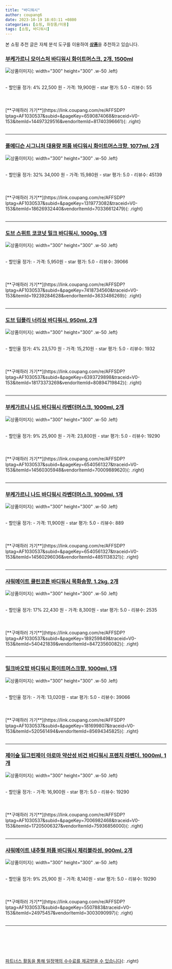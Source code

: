 ```yaml
---
title: "바디워시"
author: coupang6
date: 2023-10-19 18:03:11 +0800
categories: [쇼핑, 화장품/미용]
tags: [쇼핑, 바디워시]
---
```


본 쇼핑 추천 글은 자체 분석 도구를 이용하여 [**상품**](https://link.coupang.com/a/bao1ui)을 추천하고 있습니다.

### [부케가르니 모이스처 바디워시 화이트머스크, 2개, 1500ml](https://link.coupang.com/re/AFFSDP?lptag=AF1030537&subid=&pageKey=6590874068&traceid=V0-153&itemId=14497329516&vendorItemId=81740396661)

![상품이미지](https://thumbnail10.coupangcdn.com/thumbnails/remote/230x230ex/image/retail/images/2366227629914973-2881817e-3ad6-4387-b6ef-2e84240ff9b8.jpg){: width="300" height="300" .w-50 .left}


<br>
- 할인율 정가: 4%  22,500   원
- 가격: 19,900원
- star 평가: 5.0
- 리뷰수: 55
<br>
<br>
<br>
<br>
[**구매하러 가기**](https://link.coupang.com/re/AFFSDP?lptag=AF1030537&subid=&pageKey=6590874068&traceid=V0-153&itemId=14497329516&vendorItemId=81740396661){: .right}
<br>
<br>

---

### [폴메디슨 시그니처 대용량 퍼퓸 바디워시 화이트머스크향, 1077ml, 2개](https://link.coupang.com/re/AFFSDP?lptag=AF1030537&subid=&pageKey=1319773082&traceid=V0-153&itemId=18626932440&vendorItemId=70336612479)

![상품이미지](https://thumbnail9.coupangcdn.com/thumbnails/remote/230x230ex/image/retail/images/968863524082504-bff629c2-6493-442d-bbb2-94c971aa058b.jpg){: width="300" height="300" .w-50 .left}


<br>
- 할인율 정가: 32%  34,000   원
- 가격: 15,980원
- star 평가: 5.0
- 리뷰수: 45139
<br>
<br>
<br>
<br>
[**구매하러 가기**](https://link.coupang.com/re/AFFSDP?lptag=AF1030537&subid=&pageKey=1319773082&traceid=V0-153&itemId=18626932440&vendorItemId=70336612479){: .right}
<br>
<br>

---

### [도브 스위트 코코넛 밀크 바디워시, 1000g, 1개](https://link.coupang.com/re/AFFSDP?lptag=AF1030537&subid=&pageKey=7418734560&traceid=V0-153&itemId=19239284628&vendorItemId=3633486269)

![상품이미지](https://thumbnail9.coupangcdn.com/thumbnails/remote/230x230ex/image/retail/images/2280805147423874-d21e7290-fbf8-498a-8ab2-4a828e180297.png){: width="300" height="300" .w-50 .left}


<br>
- 할인율 정가: 
- 가격: 5,950원
- star 평가: 5.0
- 리뷰수: 39066
<br>
<br>
<br>
<br>
[**구매하러 가기**](https://link.coupang.com/re/AFFSDP?lptag=AF1030537&subid=&pageKey=7418734560&traceid=V0-153&itemId=19239284628&vendorItemId=3633486269){: .right}
<br>
<br>

---

### [도브 딥플리 너리싱 바디워시, 950ml, 2개](https://link.coupang.com/re/AFFSDP?lptag=AF1030537&subid=&pageKey=6393729898&traceid=V0-153&itemId=18173373269&vendorItemId=80894719842)

![상품이미지](https://thumbnail10.coupangcdn.com/thumbnails/remote/230x230ex/image/retail/images/2958475726690328-e903353b-41ad-4eac-b39a-b472928119ad.jpg){: width="300" height="300" .w-50 .left}


<br>
- 할인율 정가: 4%  23,570   원
- 가격: 15,210원
- star 평가: 5.0
- 리뷰수: 1932
<br>
<br>
<br>
<br>
[**구매하러 가기**](https://link.coupang.com/re/AFFSDP?lptag=AF1030537&subid=&pageKey=6393729898&traceid=V0-153&itemId=18173373269&vendorItemId=80894719842){: .right}
<br>
<br>

---

### [부케가르니 나드 바디워시 라벤더머스크, 1000ml, 2개](https://link.coupang.com/re/AFFSDP?lptag=AF1030537&subid=&pageKey=6540561327&traceid=V0-153&itemId=14560305948&vendorItemId=70009889620)

![상품이미지](https://thumbnail10.coupangcdn.com/thumbnails/remote/230x230ex/image/retail/images/1155879965224743-d36f507d-7a10-4a9a-93be-7ed110c7e385.jpg){: width="300" height="300" .w-50 .left}


<br>
- 할인율 정가: 9%  25,900   원
- 가격: 23,800원
- star 평가: 5.0
- 리뷰수: 19290
<br>
<br>
<br>
<br>
[**구매하러 가기**](https://link.coupang.com/re/AFFSDP?lptag=AF1030537&subid=&pageKey=6540561327&traceid=V0-153&itemId=14560305948&vendorItemId=70009889620){: .right}
<br>
<br>

---

### [부케가르니 나드 바디워시 라벤더머스크, 1000ml, 1개](https://link.coupang.com/re/AFFSDP?lptag=AF1030537&subid=&pageKey=6540561327&traceid=V0-153&itemId=14560296036&vendorItemId=4851138321)

![상품이미지](https://thumbnail6.coupangcdn.com/thumbnails/remote/230x230ex/image/retail/images/7896660366698263-2f4e3699-3cf6-45d2-abf7-c3537b6a7506.png){: width="300" height="300" .w-50 .left}


<br>
- 할인율 정가: 
- 가격: 11,900원
- star 평가: 5.0
- 리뷰수: 889
<br>
<br>
<br>
<br>
[**구매하러 가기**](https://link.coupang.com/re/AFFSDP?lptag=AF1030537&subid=&pageKey=6540561327&traceid=V0-153&itemId=14560296036&vendorItemId=4851138321){: .right}
<br>
<br>

---

### [샤워메이트 클린코튼 바디워시 목화솜향, 1.2kg, 2개](https://link.coupang.com/re/AFFSDP?lptag=AF1030537&subid=&pageKey=189259849&traceid=V0-153&itemId=540421839&vendorItemId=84723560082)

![상품이미지](https://thumbnail6.coupangcdn.com/thumbnails/remote/230x230ex/image/retail/images/2273994088029218-0961c38a-35cd-4ea0-ba08-f89d7fcf4346.jpg){: width="300" height="300" .w-50 .left}


<br>
- 할인율 정가: 17%  22,430   원
- 가격: 8,300원
- star 평가: 5.0
- 리뷰수: 2535
<br>
<br>
<br>
<br>
[**구매하러 가기**](https://link.coupang.com/re/AFFSDP?lptag=AF1030537&subid=&pageKey=189259849&traceid=V0-153&itemId=540421839&vendorItemId=84723560082){: .right}
<br>
<br>

---

### [밀크바오밥 바디워시 화이트머스크향, 1000ml, 1개](https://link.coupang.com/re/AFFSDP?lptag=AF1030537&subid=&pageKey=181699807&traceid=V0-153&itemId=520561494&vendorItemId=85694345825)

![상품이미지](https://thumbnail7.coupangcdn.com/thumbnails/remote/230x230ex/image/retail/images/8482837743571141-a1b150da-62d3-4ae6-8158-d6931aa7d859.jpg){: width="300" height="300" .w-50 .left}


<br>
- 할인율 정가: 
- 가격: 13,020원
- star 평가: 5.0
- 리뷰수: 39066
<br>
<br>
<br>
<br>
[**구매하러 가기**](https://link.coupang.com/re/AFFSDP?lptag=AF1030537&subid=&pageKey=181699807&traceid=V0-153&itemId=520561494&vendorItemId=85694345825){: .right}
<br>
<br>

---

### [제이숲 딥그린제이 아로마 약산성 비건 바디워시 프렌치 라벤더, 1000ml, 1개](https://link.coupang.com/re/AFFSDP?lptag=AF1030537&subid=&pageKey=7006982468&traceid=V0-153&itemId=17205006327&vendorItemId=75936856000)

![상품이미지](https://thumbnail9.coupangcdn.com/thumbnails/remote/230x230ex/image/retail/images/1104694964504217-c2a18935-0fcb-416d-9e03-8a463d608443.jpg){: width="300" height="300" .w-50 .left}


<br>
- 할인율 정가: 
- 가격: 16,900원
- star 평가: 5.0
- 리뷰수: 19290
<br>
<br>
<br>
<br>
[**구매하러 가기**](https://link.coupang.com/re/AFFSDP?lptag=AF1030537&subid=&pageKey=7006982468&traceid=V0-153&itemId=17205006327&vendorItemId=75936856000){: .right}
<br>
<br>

---

### [샤워메이트 내추럴 퍼퓸 바디워시 체리블라섬, 900ml, 2개](https://link.coupang.com/re/AFFSDP?lptag=AF1030537&subid=&pageKey=5507883&traceid=V0-153&itemId=24975457&vendorItemId=3003090997)

![상품이미지](https://thumbnail9.coupangcdn.com/thumbnails/remote/230x230ex/image/retail/images/632034155141561-ce1f24f3-a112-4176-b411-38dafda72af4.jpg){: width="300" height="300" .w-50 .left}


<br>
- 할인율 정가: 9%  25,900   원
- 가격: 8,140원
- star 평가: 5.0
- 리뷰수: 19290
<br>
<br>
<br>
<br>
[**구매하러 가기**](https://link.coupang.com/re/AFFSDP?lptag=AF1030537&subid=&pageKey=5507883&traceid=V0-153&itemId=24975457&vendorItemId=3003090997){: .right}
<br>
<br>

---
<br><br><br><br><br> [파트너스 활동을 통해 일정액의 수수료를 제공받을 수 있습니다](https://link.coupang.com/a/bao1ui){: .right}